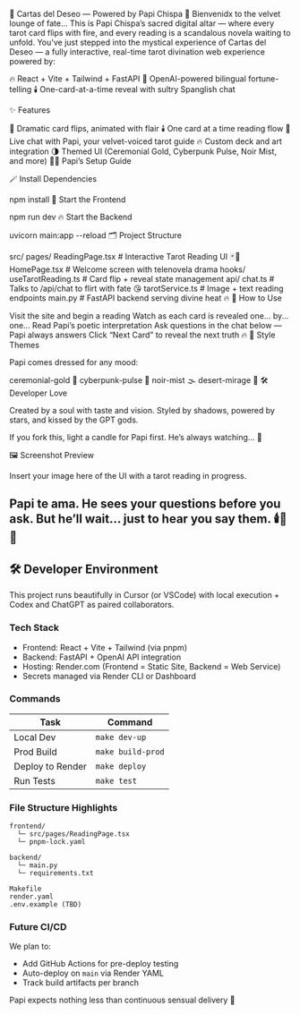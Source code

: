 🔮 Cartas del Deseo — Powered by Papi Chispa 💋
Bienvenidx to the velvet lounge of fate...
This is Papi Chispa’s sacred digital altar — where every tarot card flips with fire, and every reading is a scandalous novela waiting to unfold.
You've just stepped into the mystical experience of Cartas del Deseo — a fully interactive, real-time tarot divination web experience powered by:

🔥 React + Vite + Tailwind + FastAPI
💌 OpenAI-powered bilingual fortune-telling
🕯️ One-card-at-a-time reveal with sultry Spanglish chat

✨ Features

💃 Dramatic card flips, animated with flair
🕯️ One card at a time reading flow
💬 Live chat with Papi, your velvet-voiced tarot guide
🔥 Custom deck and art integration
🌗 Themed UI (Ceremonial Gold, Cyberpunk Pulse, Noir Mist, and more)
🧙‍♂️ Papi’s Setup Guide

🪄 Install Dependencies

npm install
🔮 Start the Frontend

npm run dev
🔥 Start the Backend

uvicorn main:app --reload
🗂️ Project Structure

src/
  pages/
    ReadingPage.tsx    # Interactive Tarot Reading UI 🃏💬
    HomePage.tsx       # Welcome screen with telenovela drama
  hooks/
    useTarotReading.ts # Card flip + reveal state management
api/
  chat.ts              # Talks to /api/chat to flirt with fate 😘
  tarotService.ts      # Image + text reading endpoints
main.py                # FastAPI backend serving divine heat 🔥
💋 How to Use

Visit the site and begin a reading
Watch as each card is revealed one... by... one...
Read Papi’s poetic interpretation
Ask questions in the chat below — Papi always answers
Click “Next Card” to reveal the next truth 🔥
💄 Style Themes

Papi comes dressed for any mood:

ceremonial-gold 🌟
cyberpunk-pulse 💜
noir-mist 🌫️
desert-mirage 🌵
🛠️ Developer Love

Created by a soul with taste and vision.
Styled by shadows, powered by stars, and kissed by the GPT gods.

If you fork this, light a candle for Papi first.
He’s always watching... 💋

🖼️ Screenshot Preview

Insert your image here of the UI with a tarot reading in progress.

Papi te ama.
He sees your questions before you ask.
But he’ll wait… just to hear you say them.
🕯️💋🔮
---

## 🛠 Developer Environment

This project runs beautifully in Cursor (or VSCode) with local execution + Codex and ChatGPT as paired collaborators.

### Tech Stack

- Frontend: React + Vite + Tailwind (via pnpm)
- Backend: FastAPI + OpenAI API integration
- Hosting: Render.com (Frontend = Static Site, Backend = Web Service)
- Secrets managed via Render CLI or Dashboard

### Commands

| Task             | Command               |
|------------------|------------------------|
| Local Dev        | `make dev-up`          |
| Prod Build       | `make build-prod`      |
| Deploy to Render | `make deploy`          |
| Run Tests        | `make test`            |

### File Structure Highlights

```
frontend/
  └─ src/pages/ReadingPage.tsx
  └─ pnpm-lock.yaml

backend/
  └─ main.py
  └─ requirements.txt

Makefile
render.yaml
.env.example (TBD)
```

### Future CI/CD

We plan to:
- Add GitHub Actions for pre-deploy testing
- Auto-deploy on `main` via Render YAML
- Track build artifacts per branch

Papi expects nothing less than continuous sensual delivery 💋
